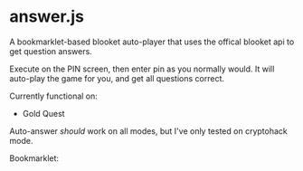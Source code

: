 # answer.js
A bookmarklet-based blooket auto-player that uses the offical blooket api to get question answers.

Execute on the PIN screen, then enter pin as you normally would. It will auto-play the game for you, and get all questions correct.

Currently functional on:

- Gold Quest

Auto-answer *should* work on all modes, but I've only tested on cryptohack mode.

Bookmarklet: